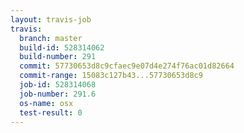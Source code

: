 ```yaml
---
layout: travis-job
travis:
  branch: master
  build-id: 528314062
  build-number: 291
  commit: 57730653d8c9cfaec9e07d4e274f76ac01d82664
  commit-range: 15083c127b43...57730653d8c9
  job-id: 528314068
  job-number: 291.6
  os-name: osx
  test-result: 0
---
```

